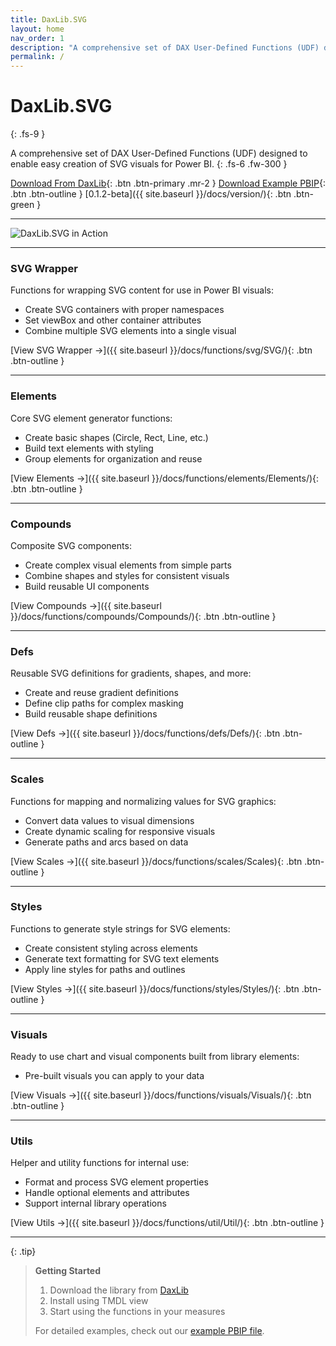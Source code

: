 ```yaml
---
title: DaxLib.SVG
layout: home
nav_order: 1
description: "A comprehensive set of DAX User-Defined Functions (UDF) designed to enable easy creation of SVG visuals for Power BI"
permalink: /
---
```


# DaxLib.SVG
{: .fs-9 }

A comprehensive set of DAX User-Defined Functions (UDF) designed to enable easy creation of SVG visuals for Power BI.
{: .fs-6 .fw-300 }

[Download From DaxLib](https://daxlib.org/package/DaxLib.SVG/){: .btn .btn-primary .mr-2 }
[Download Example PBIP](https://github.com/EvaluationContext/daxlib.svg/tree/main/assets/PBIP){: .btn .btn-outline }
[0.1.2-beta]({{ site.baseurl }}/docs/version/){: .btn .btn-green }

---

<!-- Placeholder for SVG library image -->
![DaxLib.SVG in Action](/assets/img/UDFInPowerBI.png)

---

### SVG Wrapper

Functions for wrapping SVG content for use in Power BI visuals:

- Create SVG containers with proper namespaces
- Set viewBox and other container attributes
- Combine multiple SVG elements into a single visual

[View SVG Wrapper →]({{ site.baseurl }}/docs/functions/svg/SVG/){: .btn .btn-outline }

---

### Elements

Core SVG element generator functions:

- Create basic shapes (Circle, Rect, Line, etc.)
- Build text elements with styling
- Group elements for organization and reuse

[View Elements →]({{ site.baseurl }}/docs/functions/elements/Elements/){: .btn .btn-outline }

---

### Compounds

Composite SVG components:

- Create complex visual elements from simple parts
- Combine shapes and styles for consistent visuals
- Build reusable UI components

[View Compounds →]({{ site.baseurl }}/docs/functions/compounds/Compounds/){: .btn .btn-outline }

---

### Defs

Reusable SVG definitions for gradients, shapes, and more:

- Create and reuse gradient definitions
- Define clip paths for complex masking
- Build reusable shape definitions

[View Defs →]({{ site.baseurl }}/docs/functions/defs/Defs/){: .btn .btn-outline }

---

### Scales

Functions for mapping and normalizing values for SVG graphics:

- Convert data values to visual dimensions
- Create dynamic scaling for responsive visuals
- Generate paths and arcs based on data

[View Scales →]({{ site.baseurl }}/docs/functions/scales/Scales){: .btn .btn-outline }

---

### Styles

Functions to generate style strings for SVG elements:

- Create consistent styling across elements
- Generate text formatting for SVG text elements
- Apply line styles for paths and outlines

[View Styles →]({{ site.baseurl }}/docs/functions/styles/Styles/){: .btn .btn-outline }

---

### Visuals

Ready to use chart and visual components built from library elements:

- Pre-built visuals you can apply to your data

[View Visuals →]({{ site.baseurl }}/docs/functions/visuals/Visuals/){: .btn .btn-outline }

---

### Utils

Helper and utility functions for internal use:

- Format and process SVG element properties
- Handle optional elements and attributes
- Support internal library operations

[View Utils →]({{ site.baseurl }}/docs/functions/util/Util/){: .btn .btn-outline }

---

{: .tip}
> **Getting Started**
> 
> 1. Download the library from [DaxLib](https://daxlib.org/package/DaxLib.SVG/)
> 2. Install using TMDL view
> 3. Start using the functions in your measures
> 
> For detailed examples, check out our [example PBIP file](https://github.com/EvaluationContext/daxlib.svg/tree/main/assets/PBIP).
